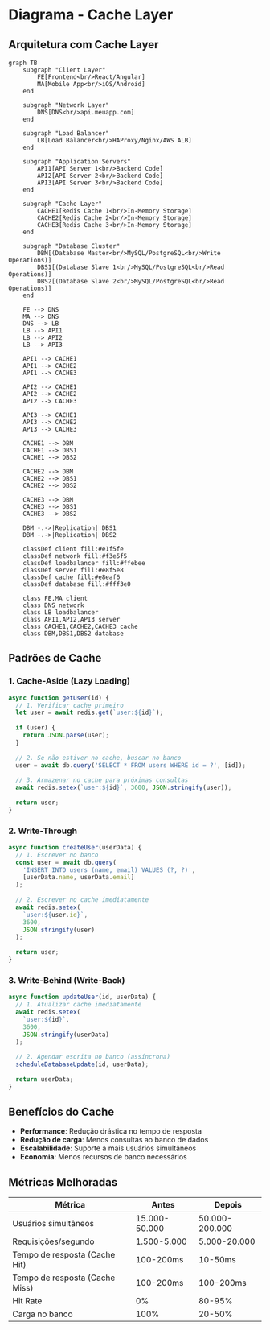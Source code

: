 # Diagrama - Cache Layer

## Arquitetura com Cache Layer

```mermaid
graph TB
    subgraph "Client Layer"
        FE[Frontend<br/>React/Angular]
        MA[Mobile App<br/>iOS/Android]
    end
    
    subgraph "Network Layer"
        DNS[DNS<br/>api.meuapp.com]
    end
    
    subgraph "Load Balancer"
        LB[Load Balancer<br/>HAProxy/Nginx/AWS ALB]
    end
    
    subgraph "Application Servers"
        API1[API Server 1<br/>Backend Code]
        API2[API Server 2<br/>Backend Code]
        API3[API Server 3<br/>Backend Code]
    end
    
    subgraph "Cache Layer"
        CACHE1[Redis Cache 1<br/>In-Memory Storage]
        CACHE2[Redis Cache 2<br/>In-Memory Storage]
        CACHE3[Redis Cache 3<br/>In-Memory Storage]
    end
    
    subgraph "Database Cluster"
        DBM[(Database Master<br/>MySQL/PostgreSQL<br/>Write Operations)]
        DBS1[(Database Slave 1<br/>MySQL/PostgreSQL<br/>Read Operations)]
        DBS2[(Database Slave 2<br/>MySQL/PostgreSQL<br/>Read Operations)]
    end
    
    FE --> DNS
    MA --> DNS
    DNS --> LB
    LB --> API1
    LB --> API2
    LB --> API3
    
    API1 --> CACHE1
    API1 --> CACHE2
    API1 --> CACHE3
    
    API2 --> CACHE1
    API2 --> CACHE2
    API2 --> CACHE3
    
    API3 --> CACHE1
    API3 --> CACHE2
    API3 --> CACHE3
    
    CACHE1 --> DBM
    CACHE1 --> DBS1
    CACHE1 --> DBS2
    
    CACHE2 --> DBM
    CACHE2 --> DBS1
    CACHE2 --> DBS2
    
    CACHE3 --> DBM
    CACHE3 --> DBS1
    CACHE3 --> DBS2
    
    DBM -.->|Replication| DBS1
    DBM -.->|Replication| DBS2
    
    classDef client fill:#e1f5fe
    classDef network fill:#f3e5f5
    classDef loadbalancer fill:#ffebee
    classDef server fill:#e8f5e8
    classDef cache fill:#e8eaf6
    classDef database fill:#fff3e0
    
    class FE,MA client
    class DNS network
    class LB loadbalancer
    class API1,API2,API3 server
    class CACHE1,CACHE2,CACHE3 cache
    class DBM,DBS1,DBS2 database
```

## Padrões de Cache

### 1. Cache-Aside (Lazy Loading)
```javascript
async function getUser(id) {
  // 1. Verificar cache primeiro
  let user = await redis.get(`user:${id}`);
  
  if (user) {
    return JSON.parse(user);
  }
  
  // 2. Se não estiver no cache, buscar no banco
  user = await db.query('SELECT * FROM users WHERE id = ?', [id]);
  
  // 3. Armazenar no cache para próximas consultas
  await redis.setex(`user:${id}`, 3600, JSON.stringify(user));
  
  return user;
}
```

### 2. Write-Through
```javascript
async function createUser(userData) {
  // 1. Escrever no banco
  const user = await db.query(
    'INSERT INTO users (name, email) VALUES (?, ?)',
    [userData.name, userData.email]
  );
  
  // 2. Escrever no cache imediatamente
  await redis.setex(
    `user:${user.id}`, 
    3600, 
    JSON.stringify(user)
  );
  
  return user;
}
```

### 3. Write-Behind (Write-Back)
```javascript
async function updateUser(id, userData) {
  // 1. Atualizar cache imediatamente
  await redis.setex(
    `user:${id}`, 
    3600, 
    JSON.stringify(userData)
  );
  
  // 2. Agendar escrita no banco (assíncrona)
  scheduleDatabaseUpdate(id, userData);
  
  return userData;
}
```

## Benefícios do Cache

- **Performance**: Redução drástica no tempo de resposta
- **Redução de carga**: Menos consultas ao banco de dados
- **Escalabilidade**: Suporte a mais usuários simultâneos
- **Economia**: Menos recursos de banco necessários

## Métricas Melhoradas

| Métrica | Antes | Depois |
|---------|-------|--------|
| Usuários simultâneos | 15.000-50.000 | 50.000-200.000 |
| Requisições/segundo | 1.500-5.000 | 5.000-20.000 |
| Tempo de resposta (Cache Hit) | 100-200ms | 10-50ms |
| Tempo de resposta (Cache Miss) | 100-200ms | 100-200ms |
| Hit Rate | 0% | 80-95% |
| Carga no banco | 100% | 20-50% |
